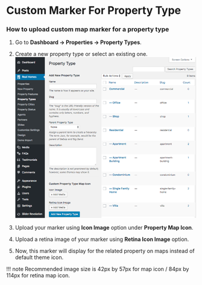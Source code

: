 # Custom Marker For Property Type
### How to upload custom map marker for a property type

1. Go to **Dashboard → Properties → Property Types**.

2. Create a new property type or select an existing one.
![RealHomes Documentation](images/google-maps/property-type-custom-marker.png) 

3. Upload your marker using **Icon Image** option under **Property Map Icon**.

4. Upload a retina image of your marker using **Retina Icon Image** option.

5. Now, this marker will display for the related property on maps instead of default theme icon.

!!! note
    Recommended image size is 42px by 57px for map icon / 84px by 114px for retina map icon.
